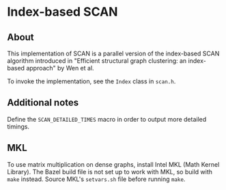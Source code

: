 # Index-based SCAN

## About

This implementation of SCAN is a parallel version of the index-based SCAN
algorithm introduced in "Efficient structural graph clustering: an index-based
approach" by Wen et al.

To invoke the implementation, see the `Index` class in `scan.h`.

## Additional notes

Define the `SCAN_DETAILED_TIMES` macro in order to output more detailed timings.

## MKL

To use matrix multiplication on dense graphs, install Intel MKL (Math Kernel
Library). The Bazel build file is not set up to work with MKL, so build with `make`
instead. Source MKL's `setvars.sh` file before running `make`.
